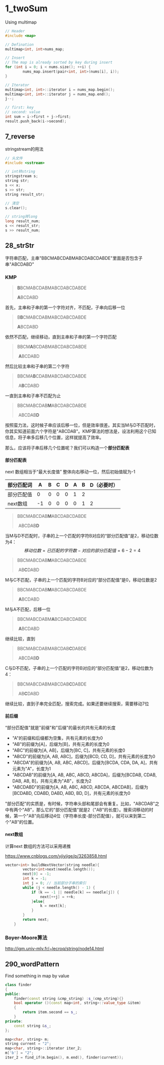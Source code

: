 # 1_twoSum

Using multimap

```c++
// Header
#include <map>

// Defination
multimap<int, int>nums_map;

// Insert
// The map is already sorted by key during insert
for (int i = 0; i < nums.size(); ++i) {
		nums_map.insert(pair<int, int>(nums[i], i));
}        

// Iterator
multimap<int, int>::iterator i = nums_map.begin();
multimap<int, int>::iterator j = nums_map.end();
j--;

// first: key
// second: value
int sum = i->first + j->first;
result.push_back(i->second);
```



## 7_reverse

stringstream的用法

```c++
// 头文件
#include <sstream>

// int转string
stringstream s;
string str;
s << x;
s >> str;
string result_str;

// 清空
s.clear();

// string转long
long result_num;
s << result_str;
s >> result_num;
```



## 28_strStr

字符串匹配，主串"BBCMABCDABMABCDABCDABDE"里面是否包含子串"ABCDABD"

### KMP

> **B**BCMABCDABMABCDABCDABDE
>
> **A**BCDABD

首先，主串和子串的第一个字符对齐，不匹配，子串向后移一位

> B**B**CMABCDABMABCDABCDABDE
>
>   **A**BCDABD

依然不匹配，继续移动，直到主串和子串的第一个字符匹配

> BBCM**A**BCDABMABCDABCDABDE
>
> ​           **A**BCDABD

然后比较主串和子串的第二个字符

> BBCMA**B**CDABMABCDABCDABDE
>
> ​           A**B**CDABD

一直到主串和子串不匹配为止

> BBCMABCDAB**M**ABCDABCDABDE
>
> ​           ABCDAB**D**

按照蛮力法，这时候子串应该后移一位，但是效率很差。其实当M与D不匹配时，你其实知道前面六个字符是"ABCDAB"。KMP算法的想法是，设法利用这个已知信息，将子串多后移几个位置，这样就提高了效率。

那么，应该将子串后移几个位置呢？我们可以构造一个**部分匹配表**

#### 部分匹配表

next 数组相当于“最大长度值” 整体向右移动一位，然后初始值赋为-1

| 部分匹配词     | A    | B    | C    | D    | A    | B    | D（必要时） |
| ---------- | ---- | ---- | ---- | ---- | ---- | ---- | ---- |
| 部分匹配值 | 0    | 0    | 0    | 0    | 1    | 2    |     |
| next数组 | -1 | 0 | 0 | 0 | 0 | 1 | 2 |

> BBCMABCDAB**M**ABCDABCDABDE
>
> ​           ABCDAB**D**

当M与D不匹配时，子串的上一个匹配的字符B对应的“部分匹配值”是2，移动位数为4：
$$
移动位数=已匹配的字符数-对应的部分匹配值=6-2=4
$$

> BBCMABCDAB**M**ABCDABCDABDE
>
> ​                     AB**C**DABD

M与C不匹配，子串的上一个匹配的字符B对应的“部分匹配值”是0，移动位数是2

> BBCMABCDAB**M**ABCDABCDABDE
>
> ​                          **A**BCDABD

M与A不匹配，后移一位

> BBCMABCDABM**A**BCDABCDABDE
>
> ​                             **A**BCDABD

继续比较，直到

> BBCMABCDABMABCDAB**C**DABDE
>
> ​                             ABCDAB**D**

C与D不匹配，子串的上一个匹配的字符B对应的“部分匹配值”是2，移动位数为4：

> BBCMABCDABMABCDAB**C**DABDE
>
> ​                                       AB**C**DABD

继续比较，直到子串完全匹配，搜索完成。如果还要继续搜索，需要移动7位

#### 前后缀

“部分匹配值"就是"前缀"和"后缀"的最长的共有元素的长度

- "A"的前缀和后缀都为空集，共有元素的长度为0
- "AB"的前缀为[A]，后缀为[B]，共有元素的长度为0
- "ABC"的前缀为[A, AB]，后缀为[BC, C]，共有元素的长度0
- "ABCD"的前缀为[A, AB, ABC]，后缀为[BCD, CD, D]，共有元素的长度为0
- "ABCDA"的前缀为[A, AB, ABC, ABCD]，后缀为[BCDA, CDA, DA, A]，共有元素为"A"，长度为1
- "ABCDAB"的前缀为[A, AB, ABC, ABCD, ABCDA]，后缀为[BCDAB, CDAB, DAB, AB, B]，共有元素为"AB"，长度为2
- "ABCDABD"的前缀为[A, AB, ABC, ABCD, ABCDA, ABCDAB]，后缀为[BCDABD, CDABD, DABD, ABD, BD, D]，共有元素的长度为0

"部分匹配"的实质是，有时候，字符串头部和尾部会有重复。比如，"ABCDAB"之中有两个"AB"，那么它的"部分匹配值"就是2（"AB"的长度）。搜索词移动的时候，第一个"AB"向后移动4位（字符串长度-部分匹配值），就可以来到第二个"AB"的位置。

#### next数组

计算next 数组的方法可以采用递推

https://www.cnblogs.com/yjiyjige/p/3263858.html

```c++
vector<int> buildNextVector(string needle){
        vector<int>next(needle.length());
        next[0] = -1;
        int k = -1;
        int j = 0; // 当前部分子串的索引
        while (j < needle.length() - 1) {
            if (k == -1 || needle[k] == needle[j]) {
                next[++j] = ++k;
            }else{
                k = next[k];
            }
        }
        return next;
    }
```

### Boyer-Moore算法

http://igm.univ-mlv.fr/~lecroq/string/node14.html

##  290_wordPattern

Find something in map by value

```c++
class finder
{
public:
    finder(const string &cmp_string) :s_(cmp_string){}
    bool operator ()(const map<int, string>::value_type &item)
    {
        return item.second == s_;
    }
private:
    const string &s_;
};

map<char, string> m;
string current = "2";
map<char, string>::iterator iter_2;
m['b'] = "2";
iter_2 = find_if(m.begin(), m.end(), finder(current));
```


